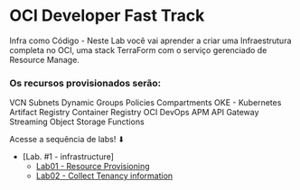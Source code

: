 ﻿# OCI Developer Fast Track 
Infra como Código - Neste Lab você vai aprender a criar uma Infraestrutura completa no OCI,
uma stack TerraForm com o serviço gerenciado de Resource Manage. 

### Os recursos provisionados serão:

VCN
Subnets
Dynamic Groups
Policies
Compartments
OKE - Kubernetes
Artifact Registry
Container Registry
OCI DevOps
APM
API Gateway
Streaming
Object Storage
Functions

Acesse a sequência de labs! ⬇

- [Lab. #1 - infrastructure]
  - [Lab01 - Resource Provisioning ](./LAB01/README.md)
  - [Lab02 - Collect Tenancy information](./LAB02/README.md)
